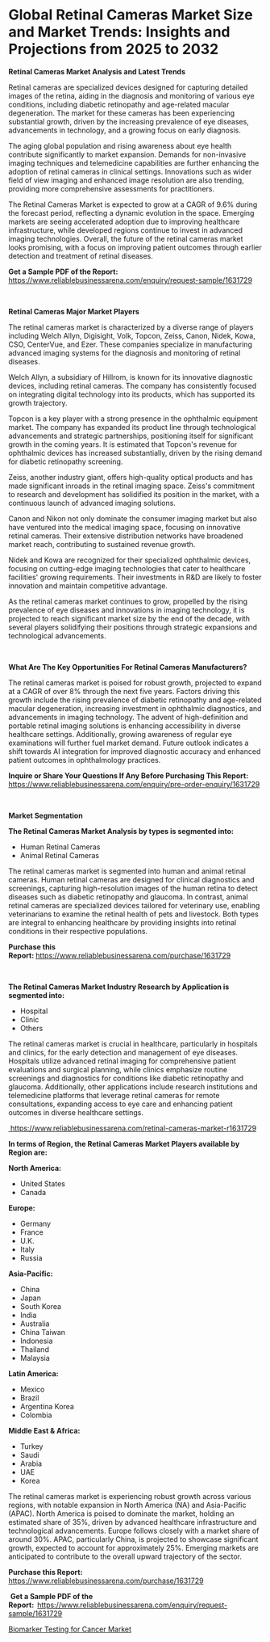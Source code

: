 <p><h1>Global Retinal Cameras Market Size and Market Trends: Insights and Projections from 2025 to 2032</h1></p><p><strong>Retinal Cameras Market Analysis and Latest Trends</strong></p>
<p><p>Retinal cameras are specialized devices designed for capturing detailed images of the retina, aiding in the diagnosis and monitoring of various eye conditions, including diabetic retinopathy and age-related macular degeneration. The market for these cameras has been experiencing substantial growth, driven by the increasing prevalence of eye diseases, advancements in technology, and a growing focus on early diagnosis. </p><p>The aging global population and rising awareness about eye health contribute significantly to market expansion. Demands for non-invasive imaging techniques and telemedicine capabilities are further enhancing the adoption of retinal cameras in clinical settings. Innovations such as wider field of view imaging and enhanced image resolution are also trending, providing more comprehensive assessments for practitioners.</p><p>The Retinal Cameras Market is expected to grow at a CAGR of 9.6% during the forecast period, reflecting a dynamic evolution in the space. Emerging markets are seeing accelerated adoption due to improving healthcare infrastructure, while developed regions continue to invest in advanced imaging technologies. Overall, the future of the retinal cameras market looks promising, with a focus on improving patient outcomes through earlier detection and treatment of retinal diseases.</p></p>
<p><strong>Get a Sample PDF of the Report:&nbsp;</strong> <a href="https://www.reliablebusinessarena.com/enquiry/request-sample/1631729?utm_campaign=2998&utm_medium=2&utm_source=Github&utm_content=ia&utm_term=04032025&utm_id=retinal-cameras">https://www.reliablebusinessarena.com/enquiry/request-sample/1631729</a></p>
<p>&nbsp;</p>
<p><strong>Retinal Cameras Major Market Players</strong></p>
<p><p>The retinal cameras market is characterized by a diverse range of players including Welch Allyn, Digisight, Volk, Topcon, Zeiss, Canon, Nidek, Kowa, CSO, CenterVue, and Ezer. These companies specialize in manufacturing advanced imaging systems for the diagnosis and monitoring of retinal diseases.</p><p>Welch Allyn, a subsidiary of Hillrom, is known for its innovative diagnostic devices, including retinal cameras. The company has consistently focused on integrating digital technology into its products, which has supported its growth trajectory. </p><p>Topcon is a key player with a strong presence in the ophthalmic equipment market. The company has expanded its product line through technological advancements and strategic partnerships, positioning itself for significant growth in the coming years. It is estimated that Topcon's revenue for ophthalmic devices has increased substantially, driven by the rising demand for diabetic retinopathy screening.</p><p>Zeiss, another industry giant, offers high-quality optical products and has made significant inroads in the retinal imaging space. Zeiss's commitment to research and development has solidified its position in the market, with a continuous launch of advanced imaging solutions.</p><p>Canon and Nikon not only dominate the consumer imaging market but also have ventured into the medical imaging space, focusing on innovative retinal cameras. Their extensive distribution networks have broadened market reach, contributing to sustained revenue growth.</p><p>Nidek and Kowa are recognized for their specialized ophthalmic devices, focusing on cutting-edge imaging technologies that cater to healthcare facilities' growing requirements. Their investments in R&D are likely to foster innovation and maintain competitive advantage.</p><p>As the retinal cameras market continues to grow, propelled by the rising prevalence of eye diseases and innovations in imaging technology, it is projected to reach significant market size by the end of the decade, with several players solidifying their positions through strategic expansions and technological advancements.</p></p>
<p>&nbsp;</p>
<p><strong>What Are The Key Opportunities For Retinal Cameras Manufacturers?</strong></p>
<p><p>The retinal cameras market is poised for robust growth, projected to expand at a CAGR of over 8% through the next five years. Factors driving this growth include the rising prevalence of diabetic retinopathy and age-related macular degeneration, increasing investment in ophthalmic diagnostics, and advancements in imaging technology. The advent of high-definition and portable retinal imaging solutions is enhancing accessibility in diverse healthcare settings. Additionally, growing awareness of regular eye examinations will further fuel market demand. Future outlook indicates a shift towards AI integration for improved diagnostic accuracy and enhanced patient outcomes in ophthalmology practices.</p></p>
<p><strong>Inquire or Share Your Questions If Any Before Purchasing This Report:</strong> <a href="https://www.reliablebusinessarena.com/enquiry/pre-order-enquiry/1631729?utm_campaign=2998&utm_medium=2&utm_source=Github&utm_content=ia&utm_term=04032025&utm_id=retinal-cameras">https://www.reliablebusinessarena.com/enquiry/pre-order-enquiry/1631729</a></p>
<p>&nbsp;</p>
<p><strong>Market Segmentation</strong></p>
<p><strong>The Retinal Cameras Market Analysis by types is segmented into:</strong></p>
<p><ul><li>Human Retinal Cameras</li><li>Animal Retinal Cameras</li></ul></p>
<p><p>The retinal cameras market is segmented into human and animal retinal cameras. Human retinal cameras are designed for clinical diagnostics and screenings, capturing high-resolution images of the human retina to detect diseases such as diabetic retinopathy and glaucoma. In contrast, animal retinal cameras are specialized devices tailored for veterinary use, enabling veterinarians to examine the retinal health of pets and livestock. Both types are integral to enhancing healthcare by providing insights into retinal conditions in their respective populations.</p></p>
<p><strong>Purchase this Report:&nbsp;</strong><a href="https://www.reliablebusinessarena.com/purchase/1631729?utm_campaign=2998&utm_medium=2&utm_source=Github&utm_content=ia&utm_term=04032025&utm_id=retinal-cameras">https://www.reliablebusinessarena.com/purchase/1631729</a></p>
<p>&nbsp;</p>
<p><strong>The Retinal Cameras Market Industry Research by Application is segmented into:</strong></p>
<p><ul><li>Hospital</li><li>Clinic</li><li>Others</li></ul></p>
<p><p>The retinal cameras market is crucial in healthcare, particularly in hospitals and clinics, for the early detection and management of eye diseases. Hospitals utilize advanced retinal imaging for comprehensive patient evaluations and surgical planning, while clinics emphasize routine screenings and diagnostics for conditions like diabetic retinopathy and glaucoma. Additionally, other applications include research institutions and telemedicine platforms that leverage retinal cameras for remote consultations, expanding access to eye care and enhancing patient outcomes in diverse healthcare settings.</p></p>
<p><a href="https://www.reliablebusinessarena.com/retinal-cameras-market-r1631729?utm_campaign=2998&utm_medium=2&utm_source=Github&utm_content=ia&utm_term=04032025&utm_id=retinal-cameras">&nbsp;https://www.reliablebusinessarena.com/retinal-cameras-market-r1631729</a></p>
<p><strong>In terms of Region, the Retinal Cameras Market Players available by Region are:</strong></p>
<p>
    <p> <strong> North America: </strong>
        <ul>
            <li>United States</li>
            <li>Canada</li>
        </ul>
        </p> 
    <p> <strong> Europe: </strong>
        <ul>
            <li>Germany</li>
            <li>France</li>
            <li>U.K.</li>
            <li>Italy</li>
            <li>Russia</li>
        </ul>
        </p> 
    <p> <strong> Asia-Pacific: </strong>
        <ul>
            <li>China</li>
            <li>Japan</li>
            <li>South Korea</li>
            <li>India</li>
            <li>Australia</li>
            <li>China Taiwan</li>
            <li>Indonesia</li>
            <li>Thailand</li>
            <li>Malaysia</li>
        </ul>
        </p> 
    <p> <strong> Latin America: </strong>
        <ul>
            <li>Mexico</li>
            <li>Brazil</li>
            <li>Argentina Korea</li>
            <li>Colombia</li>
        </ul>
        </p> 
    <p> <strong> Middle East & Africa: </strong>
        <ul>
            <li>Turkey</li>
            <li>Saudi</li>
            <li>Arabia</li>
            <li>UAE</li>
            <li>Korea</li>
        </ul>
    </p>
    </p>
<p><p>The retinal cameras market is experiencing robust growth across various regions, with notable expansion in North America (NA) and Asia-Pacific (APAC). North America is poised to dominate the market, holding an estimated share of 35%, driven by advanced healthcare infrastructure and technological advancements. Europe follows closely with a market share of around 30%. APAC, particularly China, is projected to showcase significant growth, expected to account for approximately 25%. Emerging markets are anticipated to contribute to the overall upward trajectory of the sector.</p></p>
<p><strong>Purchase this Report: </strong><a href="https://www.reliablebusinessarena.com/purchase/1631729?utm_campaign=2998&utm_medium=2&utm_source=Github&utm_content=ia&utm_term=04032025&utm_id=retinal-cameras">https://www.reliablebusinessarena.com/purchase/1631729</a></p>
<p>&nbsp;<strong>Get a Sample PDF of the Report:&nbsp;&nbsp;</strong><a href="https://www.reliablebusinessarena.com/enquiry/request-sample/1631729?utm_campaign=2998&utm_medium=2&utm_source=Github&utm_content=ia&utm_term=04032025&utm_id=retinal-cameras">https://www.reliablebusinessarena.com/enquiry/request-sample/1631729</a></p>
<p><strong></strong></p>
<p><p><a href="https://github.com/kaqiewan/Market-Research-Report-List-1/blob/main/biomarker-testing-for-cancer-market.md?utm_campaign=2998&utm_medium=2&utm_source=Github&utm_content=ia&utm_term=04032025&utm_id=retinal-cameras">Biomarker Testing for Cancer Market</a></p></p>